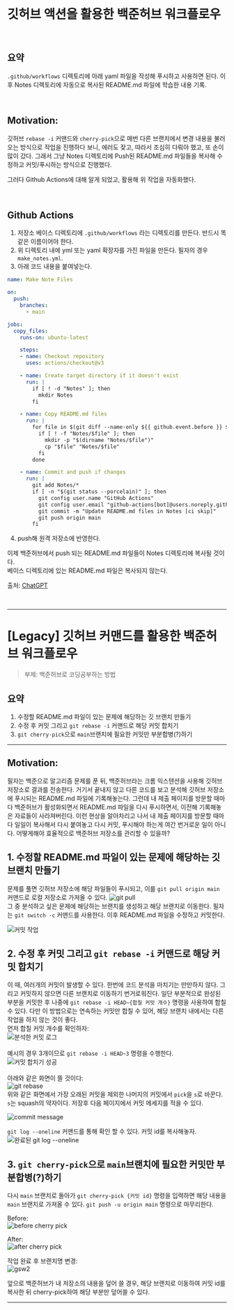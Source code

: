# 깃허브 액션을 활용한 백준허브 워크플로우

<br>

## 요약
`.github/workflows` 디렉토리에 아래 yaml 파일을 작성해 푸시하고 사용하면 된다. 이후 Notes 디렉토리에 자동으로 복사된 README.md 파일에 학습한 내용 기록.

<br>

## Motivation:
깃허브 `rebase -i` 커맨드와 `cherry-pick`으로 매번 다른 브랜치에서 변경 내용을 불러오는 방식으로 작업을 진행하다 보니, 에러도 잦고, 따라서 조심히 다뤄야 했고, 또 손이 많이 갔다. 그래서 그냥 Notes 디렉토리에 Push된 README.md 파일들을 복사해 수정하고 커밋/푸시하는 방식으로 진행했다. 

그러다 Github Actions에 대해 알게 되었고, 활용해 위 작업을 자동화했다.

<br>

## Github Actions
1. 저장소 베이스 디렉토리에 `.github/workflows` 라는 디렉토리를 만든다. 반드시 똑같은 이름이어야 한다.
2. 위 디렉토리 내에 yml 또는 yaml 확장자를 가진 파일을 만든다. 필자의 경우 `make_notes.yml`.
3. 아래 코드 내용을 붙여넣는다.
```yaml
name: Make Note Files

on:
  push:
    branches:
      - main

jobs:
  copy_files:
    runs-on: ubuntu-latest

    steps:
    - name: Checkout repository
      uses: actions/checkout@v3

    - name: Create target directory if it doesn't exist
      run: |
        if [ ! -d "Notes" ]; then
          mkdir Notes
        fi

    - name: Copy README.md files
      run: |
        for file in $(git diff --name-only ${{ github.event.before }} ${{ github.sha }} | grep -E '^.+\/README\.md$'); do
          if [ ! -f "Notes/$file" ]; then
            mkdir -p "$(dirname "Notes/$file")"
            cp "$file" "Notes/$file"
          fi
        done

    - name: Commit and push if changes
      run: |
        git add Notes/*
        if [ -n "$(git status --porcelain)" ]; then
          git config user.name "GitHub Actions"
          git config user.email "github-actions[bot]@users.noreply.github.com"
          git commit -m "Update README.md files in Notes [ci skip]"
          git push origin main
        fi
```
4. push해 원격 저장소에 반영한다.

이제 백준허브에서 push 되는 README.md 파일들이 Notes 디렉토리에 복사될 것이다.  
베이스 디렉토리에 있는 README.md 파일은 복사되지 않는다.

출처: [ChatGPT](https://chat.openai.com/share/3cef9ae7-6a1c-490a-9fcb-5971d9647b2a)

<br>

---

# [Legacy] 깃허브 커맨드를 활용한 백준허브 워크플로우
> 부제: 백준허브로 코딩공부하는 방법

## 요약
1. 수정할 README.md 파일이 있는 문제에 해당하는 깃 브랜치 만들기
2. 수정 후 커밋 그리고 `git rebase -i` 커맨드로 해당 커밋 합치기
3. `git cherry-pick`으로 `main`브랜치에 필요한 커밋만 부분합병(?)하기

---

## Motivation:
필자는 백준으로 알고리즘 문제를 푼 뒤, 백준허브라는 크롬 익스텐션을 사용해 깃허브 저장소로 결과를 전송한다. 거기서 끝내지 않고 다른 코드를 보고 분석해 깃허브 저장소에 푸시되는 README.md 파일에 기록해놓는다. 그런데 내 제출 페이지를 방문할 때마다 백준허브가 활성화되면서 README.md 파일을 다시 푸시하면서, 이전해 기록해놓은 자료들이 사라져버린다. 이런 현상을 알아차리고 나서 내 제출 페이지를 방문할 때마다 일일이 복사해서 다시 붙여놓고 다시 커밋, 푸시해야 하는게 여간 번거로운 일이 아니다. 어떻게해야 효율적으로 백준허브 저장소를 관리할 수 있을까?

## 1. 수정할 README.md 파일이 있는 문제에 해당하는 깃 브랜치 만들기
문제를 풀면 깃허브 저장소에 해당 파일들이 푸시되고, 이를 `git pull origin main` 커맨드로 로컬 저장소로 가져올 수 있다. 
![git pull](assets/images/git_pull.png)  
그 중 분석하고 싶은 문제에 해당하는 브랜치를 생성하고 해당 브랜치로 이동한다. 필자는 `git switch -c` 커맨드를 사용한다. 이후 README.md 파일을 수정하고 커밋한다.  

![커밋 작업](assets/images/working_commits.png)

## 2. 수정 후 커밋 그리고 `git rebase -i` 커맨드로 해당 커밋 합치기
이 때, 여러개의 커밋이 발생할 수 있다. 한번에 코드 분석을 마치기는 만만하지 않다. 그리고 커밋하지 않으면 다른 브랜치로 이동하기 번거로워진다. 일단 부분적으로 완성된 부분을 커밋한 후 나중에 `git rebase -i HEAD~{합칠 커밋 개수}` 명령을 사용하여 합칠 수 있다. 다만 이 방법으로는 연속하는 커밋만 합칠 수 있어, 해당 브랜치 내에서는 다른 작업을 하지 않는 것이 좋다.  
먼저 합칠 커밋 개수를 확인하자:  
![분석한 커밋 로그](assets/images/commit_logs.png)  
<br>
예시의 경우 3개이므로 `git rebase -i HEAD~3` 명령을 수행한다.  
![커밋 합치기 성공](assets/images/rebase_successful.png)  
<br>
아래와 같은 화면이 뜰 것이다:  
![git rebase](assets/images/git_rebase.png)  
위와 같은 화면에서 가장 오래된 커밋을 제외한 나머지의 커밋에서 `pick`을 `s`로 바꾼다. `s`는 squash의 약자이다. 저장후 다음 페이지에서 커밋 메세지를 적을 수 있다.

![commit message](assets/images/commit_message.png)

`git log --oneline` 커맨드를 통해 확인 할 수 있다. 커밋 id를 복사해놓자.  
![완료된 git log --oneline](assets/images/commits_rebased.png)

## 3. `git cherry-pick`으로 `main`브랜치에 필요한 커밋만 부분합병(?)하기
다시 `main` 브랜치로 돌아가 `git cherry-pick {커밋 id}` 명령을 입력하면 해당 내용을 `main` 브랜치로 가져올 수 있다. `git push -u origin main` 명령으로 마무리한다.

Before:  
![before cherry pick](assets/images/before_cherry-pick.png)

After:  
![after cherry pick](assets/images/after_cherry-pick.png)

작업 완료 후 브랜치명 변경:  
![gsw2](assets/images/gsw2.png)

앞으로 백준허브가 내 저장소의 내용을 덮어 쓸 경우, 해당 브랜치로 이동하여 커밋 id를 복사한 뒤 cherry-pick하여 해당 부분만 덮어쓸 수 있다.

---